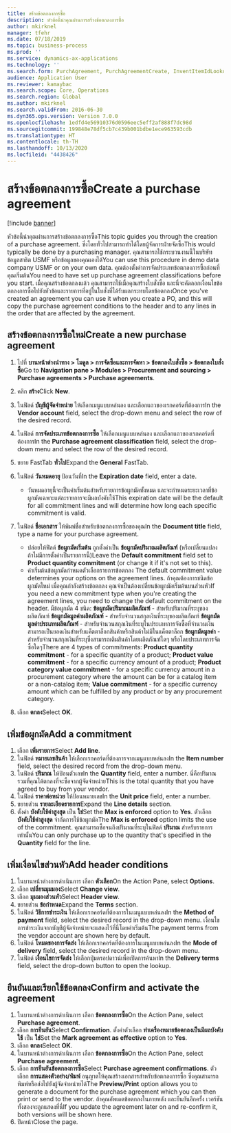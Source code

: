 ```yaml
---
title: สร้างข้อตกลงการซื้อ
description: หัวข้อนี้นำคุณผ่านการสร้างข้อตกลงการซื้อ
author: mkirknel
manager: tfehr
ms.date: 07/18/2019
ms.topic: business-process
ms.prod: ''
ms.service: dynamics-ax-applications
ms.technology: ''
ms.search.form: PurchAgreement, PurchAgreementCreate, InventItemIdLookupSimple, AgreementConfirmRunForm, PurchAgreementHistory
audience: Application User
ms.reviewer: kamaybac
ms.search.scope: Core, Operations
ms.search.region: Global
ms.author: mkirknel
ms.search.validFrom: 2016-06-30
ms.dyn365.ops.version: Version 7.0.0
ms.openlocfilehash: 1edfd4e56910376d0596eec5eff2af888f7dc98d
ms.sourcegitcommit: 199848e78df5cb7c439b001bdbe1ece963593cdb
ms.translationtype: HT
ms.contentlocale: th-TH
ms.lasthandoff: 10/13/2020
ms.locfileid: "4438426"
---
```

# <a name="create-a-purchase-agreement"></a><span data-ttu-id="b74de-103">สร้างข้อตกลงการซื้อ</span><span class="sxs-lookup"><span data-stu-id="b74de-103">Create a purchase agreement</span></span>

[!include [banner](../../includes/banner.md)]

<span data-ttu-id="b74de-104">หัวข้อนี้นำคุณผ่านการสร้างข้อตกลงการซื้อ</span><span class="sxs-lookup"><span data-stu-id="b74de-104">This topic guides you through the creation of a purchase agreement.</span></span> <span data-ttu-id="b74de-105">ซึ่งโดยทั่วไปสามารถทำได้โดยผู้จัดการฝ่ายจัดซื้อ</span><span class="sxs-lookup"><span data-stu-id="b74de-105">This would typically be done by a purchasing manager.</span></span> <span data-ttu-id="b74de-106">คุณสามารถใช้กระบวนงานนี้ในบริษัทข้อมูลสาธิต USMF หรือข้อมูลของคุณเองได้</span><span class="sxs-lookup"><span data-stu-id="b74de-106">You can use this procedure in demo data company USMF or on your own data.</span></span> <span data-ttu-id="b74de-107">คุณต้องตั้งค่าการจัดประเภทข้อตกลงการซื้อก่อนที่คุณเริ่มต้น</span><span class="sxs-lookup"><span data-stu-id="b74de-107">You need to have set up purchase agreement classifications before you start.</span></span> <span data-ttu-id="b74de-108">เมื่อคุณสร้างข้อตกลงแล้ว คุณสามารถใช้เมื่อคุณสร้างใบสั่งซื้อ และนี่จะคัดลอกเงื่อนไขข้อตกลงการซื้อไปยังหัวข้อและรายการที่อยู่ในใบสั่งที่ได้รับผลกระทบโดยข้อตกลง</span><span class="sxs-lookup"><span data-stu-id="b74de-108">Once you've created an agreement you can use it when you create a PO, and this will copy the purchase agreement conditions to the header and to any lines in the order that are affected by the agreement.</span></span>


## <a name="create-a-new-purchase-agreement"></a><span data-ttu-id="b74de-109">สร้างข้อตกลงการซื้อใหม่</span><span class="sxs-lookup"><span data-stu-id="b74de-109">Create a new purchase agreement</span></span>
1. <span data-ttu-id="b74de-110">ไปที่ **บานหน้าต่างนำทาง > โมดูล > การจัดซื้อและการจัดหา > ข้อตกลงใบสั่งซื้อ > ข้อตกลงใบสั่งซื้อ**</span><span class="sxs-lookup"><span data-stu-id="b74de-110">Go to **Navigation pane > Modules > Procurement and sourcing > Purchase agreements > Purchase agreements**.</span></span>
2. <span data-ttu-id="b74de-111">คลิก **สร้าง**</span><span class="sxs-lookup"><span data-stu-id="b74de-111">Click **New**.</span></span>
3. <span data-ttu-id="b74de-112">ในฟิลด์ **บัญชีผู้จัดจำหน่าย** ให้เลือกเมนูแบบหล่นลง และเลือกแถวของเรกคอร์ดที่ต้องการ</span><span class="sxs-lookup"><span data-stu-id="b74de-112">In the **Vendor account** field, select the drop-down menu and select the row of the desired record.</span></span>
4. <span data-ttu-id="b74de-113">ในฟิลด์ **การจัดประเภทข้อตกลงการซื้อ** ให้เลือกเมนูแบบหล่นลง และเลือกแถวของเรกคอร์ดที่ต้องการ</span><span class="sxs-lookup"><span data-stu-id="b74de-113">In the **Purchase agreement classification** field, select the drop-down menu and select the row of the desired record.</span></span>
5. <span data-ttu-id="b74de-114">ขยาย FastTab **ทั่วไป**</span><span class="sxs-lookup"><span data-stu-id="b74de-114">Expand the **General** FastTab.</span></span>
6. <span data-ttu-id="b74de-115">ในฟิลด์ **วันหมดอายุ** ป้อนวันที่</span><span class="sxs-lookup"><span data-stu-id="b74de-115">In the **Expiration date** field, enter a date.</span></span>

    - <span data-ttu-id="b74de-116">วันหมดอายุนี้จะเป็นค่าเริ่มต้นสำหรับรายการข้อผูกมัดทั้งหมด และจะกำหนดระยะเวลาที่ข้อผูกมัดเฉพาะแต่ละรายการจะมีผลบังคับใช้</span><span class="sxs-lookup"><span data-stu-id="b74de-116">This expiration date will be the default for all commitment lines and will determine how long each specific commitment is valid.</span></span>  

7. <span data-ttu-id="b74de-117">ในฟิลด์ **ชื่อเอกสาร** ให้พิมพ์ชื่อสำหรับข้อตกลงการซื้อของคุณ</span><span class="sxs-lookup"><span data-stu-id="b74de-117">In the **Document title** field, type a name for your purchase agreement.</span></span>

    - <span data-ttu-id="b74de-118">ปล่อยให้ฟิลด์ **ข้อผูกมัดเริ่มต้น** ถูกตั้งค่าเป็น **ข้อผูกมัดปริมาณผลิตภัณฑ์** (หรือเปลี่ยนแปลง ถ้าไม่มีการตั้งค่าเป็นรายการนี้)</span><span class="sxs-lookup"><span data-stu-id="b74de-118">Leave the **Default commitment** field set to **Product quantity commitment** (or change it if it's not set to this).</span></span>  
    - <span data-ttu-id="b74de-119">ค่าเริ่มต้นข้อผูกมัดกำหนดตัวเลือกรายการข้อตกลง </span><span class="sxs-lookup"><span data-stu-id="b74de-119">The default commitment value determines your options on the agreement lines.</span></span> <span data-ttu-id="b74de-120">ถ้าคุณต้องการชนิดข้อผูกมัดใหม่ เมื่อคุณกำลังสร้างข้อตกลง คุณจำเป็นต้องเปลี่ยนข้อผูกมัดเริ่มต้นบนส่วนหัว</span><span class="sxs-lookup"><span data-stu-id="b74de-120">If you need a new commitment type when you're creating the agreement lines, you need to change the default commitment on the header.</span></span> <span data-ttu-id="b74de-121">มีข้อผูกมัด 4 ชนิด: **ข้อผูกมัดปริมาณผลิตภัณฑ์** - สำหรับปริมาณที่ระบุของผลิตภัณฑ์ **ข้อผูกมัดมูลค่าผลิตภัณฑ์** - สำหรับจำนวนสกุลเงินที่ระบุของผลิตภัณฑ์ **ข้อผูกมัดมูลค่าประเภทผลิตภัณฑ์** - สำหรับจำนวนสกุลเงินที่ระบุในประเภทการจัดซื้อที่จำนวนเงินสามารถเป็นยอดเงินสำหรับแค็ตตาล็อกสินค้าหรือสินค้าไม่มีในแค็ตตาล็อก **ข้อผูกมัดมูลค่า** - สำหรับจำนวนสกุลเงินที่ระบุซึ่งสามารถเติมสินค้าโดยผลิตภัณฑ์ใดๆ หรือโดยประเภทการจัดซื้อใดๆ</span><span class="sxs-lookup"><span data-stu-id="b74de-121">There are 4 types of commitments: **Product quantity commitment** - for a specific quantity of a product; **Product value commitment** - for a specific currency amount of a product; **Product category value commitment** - for a specific currency amount in a procurement category where the amount can be for a catalog item or a non-catalog item; **Value commitment** - for a specific currency amount which can be fulfilled by any product or by any procurement category.</span></span>  

8. <span data-ttu-id="b74de-122">เลือก **ตกลง**</span><span class="sxs-lookup"><span data-stu-id="b74de-122">Select **OK**.</span></span>

## <a name="add-a-commitment"></a><span data-ttu-id="b74de-123">เพิ่มข้อผูกมัด</span><span class="sxs-lookup"><span data-stu-id="b74de-123">Add a commitment</span></span>
1. <span data-ttu-id="b74de-124">เลือก **เพิ่มรายการ**</span><span class="sxs-lookup"><span data-stu-id="b74de-124">Select **Add line**.</span></span>
2. <span data-ttu-id="b74de-125">ในฟิลด์ **หมายเลขสินค้า** ให้เลือกเรกคอร์ดที่ต้องการจากเมนูแบบหล่นลง</span><span class="sxs-lookup"><span data-stu-id="b74de-125">In the **Item number** field, select the desired record from the drop-down menu.</span></span>
3. <span data-ttu-id="b74de-126">ในฟิลด์ **ปริมาณ** ให้ป้อนตัวเลข</span><span class="sxs-lookup"><span data-stu-id="b74de-126">In the **Quantity** field, enter a number.</span></span> <span data-ttu-id="b74de-127">นี่คือปริมาณรวมที่คุณได้ตกลงที่จะซื้อจากผู้จัดจำหน่าย</span><span class="sxs-lookup"><span data-stu-id="b74de-127">This is the total quantity that you have agreed to buy from your vendor.</span></span>  
4. <span data-ttu-id="b74de-128">ในฟิลด์ **ราคาต่อหน่วย** ให้ป้อนหมายเลข</span><span class="sxs-lookup"><span data-stu-id="b74de-128">In the **Unit price** field, enter a number.</span></span>
5. <span data-ttu-id="b74de-129">ขยายส่วน **รายละเอียดรายการ**</span><span class="sxs-lookup"><span data-stu-id="b74de-129">Expand the **Line details** section.</span></span>
6. <span data-ttu-id="b74de-130">ตั้งค่า **บังคับใช้ค่าสูงสุด** เป็น **ใช่**</span><span class="sxs-lookup"><span data-stu-id="b74de-130">Set the **Max is enforced** option to **Yes**.</span></span> <span data-ttu-id="b74de-131">ตัวเลือก **บังคับใช้ค่าสูงสุด** จำกัดการใช้ข้อผูกมัด</span><span class="sxs-lookup"><span data-stu-id="b74de-131">The **Max is enforced** option limits the use of the commitment.</span></span> <span data-ttu-id="b74de-132">คุณสามารถซื้อจนถึงปริมาณที่ระบุในฟิลด์ **ปริมาณ** สำหรับรายการเท่านั้น</span><span class="sxs-lookup"><span data-stu-id="b74de-132">You can only purchase up to the quantity that's specified in the **Quantity** field for the line.</span></span>  

## <a name="add-header-conditions"></a><span data-ttu-id="b74de-133">เพิ่มเงื่อนไขส่วนหัว</span><span class="sxs-lookup"><span data-stu-id="b74de-133">Add header conditions</span></span>
1. <span data-ttu-id="b74de-134">ในบานหน้าต่างการดำเนินการ เลือก **ตัวเลือก**</span><span class="sxs-lookup"><span data-stu-id="b74de-134">On the Action Pane, select **Options**.</span></span>
2. <span data-ttu-id="b74de-135">เลือก **เปลี่ยนมุมมอง**</span><span class="sxs-lookup"><span data-stu-id="b74de-135">Select **Change view**.</span></span>
3. <span data-ttu-id="b74de-136">เลือก **มุมมองส่วนหัว**</span><span class="sxs-lookup"><span data-stu-id="b74de-136">Select **Header view**.</span></span>
4. <span data-ttu-id="b74de-137">ขยายส่วน **ข้อกำหนด**</span><span class="sxs-lookup"><span data-stu-id="b74de-137">Expand the **Terms** section.</span></span>
5. <span data-ttu-id="b74de-138">ในฟิลด์ **วิธีการชำระเงิน** ให้เลือกเรกคอร์ดที่ต้องการในเมนูแบบหล่นลง</span><span class="sxs-lookup"><span data-stu-id="b74de-138">In the **Method of payment** field, select the desired record in the drop-down menu.</span></span> <span data-ttu-id="b74de-139">เงื่อนไขการชำระเงินจากบัญชีผู้จัดจำหน่ายจะแสดงไว้ที่นี่โดยค่าเริ่มต้น</span><span class="sxs-lookup"><span data-stu-id="b74de-139">The payment terms from the vendor account are shown here by default.</span></span>  
6. <span data-ttu-id="b74de-140">ในฟิลด์ **โหมดของการจัดส่ง** ให้เลือกเรกคอร์ดที่ต้องการในเมนูแบบหล่นลง</span><span class="sxs-lookup"><span data-stu-id="b74de-140">In the **Mode of delivery** field, select the desired record in the drop-down menu.</span></span>
7. <span data-ttu-id="b74de-141">ในฟิลด์ **เงื่อนไขการจัดส่ง** ให้เลือกปุ่มดรอปดาวน์เพื่อเปิดการค้นหา</span><span class="sxs-lookup"><span data-stu-id="b74de-141">In the **Delivery terms** field, select the drop-down button to open the lookup.</span></span>

## <a name="confirm-and-activate-the-agreement"></a><span data-ttu-id="b74de-142">ยืนยันและเรียกใช้ข้อตกลง</span><span class="sxs-lookup"><span data-stu-id="b74de-142">Confirm and activate the agreement</span></span>
1. <span data-ttu-id="b74de-143">ในบานหน้าต่างการดำเนินการ เลือก **ข้อตกลงการซื้อ**</span><span class="sxs-lookup"><span data-stu-id="b74de-143">On the Action Pane, select **Purchase agreement**.</span></span>
2. <span data-ttu-id="b74de-144">เลือก **การยืนยัน**</span><span class="sxs-lookup"><span data-stu-id="b74de-144">Select **Confirmation**.</span></span> <span data-ttu-id="b74de-145">ตั้งค่าตัวเลือก **ทำเครื่องหมายข้อตกลงเป็นมีผลบังคับใช้** เป็น **ใช่**</span><span class="sxs-lookup"><span data-stu-id="b74de-145">Set the **Mark agreement as effective** option to **Yes**.</span></span>  
3. <span data-ttu-id="b74de-146">เลือก **ตกลง**</span><span class="sxs-lookup"><span data-stu-id="b74de-146">Select **OK**.</span></span>
4. <span data-ttu-id="b74de-147">ในบานหน้าต่างการดำเนินการ เลือก **ข้อตกลงการซื้อ**</span><span class="sxs-lookup"><span data-stu-id="b74de-147">On the Action Pane, select **Purchase agreement**.</span></span>
5. <span data-ttu-id="b74de-148">เลือก **การยืนยันข้อตกลงการซื้อ**</span><span class="sxs-lookup"><span data-stu-id="b74de-148">Select **Purchase agreement confirmations**.</span></span> <span data-ttu-id="b74de-149">ตัวเลือก **การแสดงตัวอย่าง/พิมพ์** อนุญาตให้คุณสร้างเอกสารสำหรับข้อตกลงการซื้อ ซึ่งคุณสามารถพิมพ์หรือส่งไปยังผู้จัดจำหน่ายได้</span><span class="sxs-lookup"><span data-stu-id="b74de-149">The **Preview/Print** option allows you to generate a document for the purchase agreement which you can then print or send to the vendor.</span></span> <span data-ttu-id="b74de-150">ถ้าคุณอัพเดตข้อตกลงในภายหลัง และยืนยันอีกครั้ง เวอร์ชันทั้งสองจะถูกแสดงที่นี่</span><span class="sxs-lookup"><span data-stu-id="b74de-150">If you update the agreement later on and re-confirm it, both versions will be shown here.</span></span>  
6. <span data-ttu-id="b74de-151">ปิดหน้า</span><span class="sxs-lookup"><span data-stu-id="b74de-151">Close the page.</span></span>

